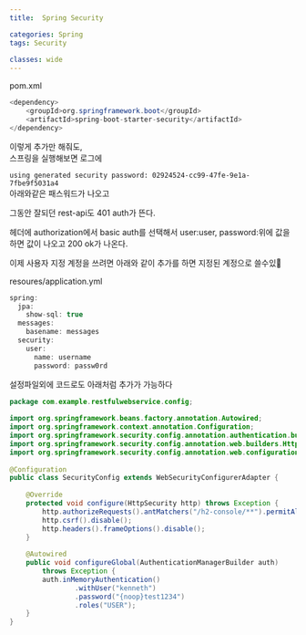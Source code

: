 ```yaml
---
title:  Spring Security

categories: Spring 
tags: Security
 
classes: wide
---
```


  
  
pom.xml  
```java  
<dependency>  
    <groupId>org.springframework.boot</groupId>  
    <artifactId>spring-boot-starter-security</artifactId>  
</dependency>  
```  
  
이렇게 추가만 해줘도,  
스프링을 실행해보면 로그에  
  
`using generated security password: 02924524-cc99-47fe-9e1a-7fbe9f5031a4`  
아래와같은 패스워드가 나오고  
  
그동안 잘되던 rest-api도 401 auth가 뜬다.  
  
헤더에 authorization에서 basic auth를 선택해서 user:user, password:위에 값을 하면 값이 나오고 200 ok가 나온다.  
  
  
이제 사용자 지정 계정을 쓰려면 아래와 같이 추가를 하면 지정된 계정으로 쓸수있  
  
resoures/application.yml  
```java  
spring:  
  jpa:  
    show-sql: true  
  messages:  
    basename: messages  
  security:  
    user:  
      name: username  
      password: passw0rd  
```  
  
  
설정파일외에 코드로도 아래처럼 추가가 가능하다  
  
```java  
package com.example.restfulwebservice.config;  
  
import org.springframework.beans.factory.annotation.Autowired;  
import org.springframework.context.annotation.Configuration;  
import org.springframework.security.config.annotation.authentication.builders.AuthenticationManagerBuilder;  
import org.springframework.security.config.annotation.web.builders.HttpSecurity;  
import org.springframework.security.config.annotation.web.configuration.WebSecurityConfigurerAdapter;  
  
@Configuration  
public class SecurityConfig extends WebSecurityConfigurerAdapter {  
  
    @Override  
    protected void configure(HttpSecurity http) throws Exception {  
        http.authorizeRequests().antMatchers("/h2-console/**").permitAll();  
        http.csrf().disable();  
        http.headers().frameOptions().disable();  
    }  
  
    @Autowired  
    public void configureGlobal(AuthenticationManagerBuilder auth)  
        throws Exception {  
        auth.inMemoryAuthentication()  
                .withUser("kenneth")  
                .password("{noop}test1234")  
                .roles("USER");  
    }  
}  
```  
